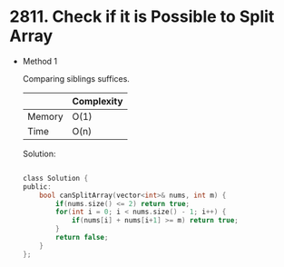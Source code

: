 # 2811. Check if it is Possible to Split Array
- Method 1

    Comparing siblings suffices.

    | |   Complexity  |
    | ----------- | ----------- | 
    |  Memory     | O(1) | 
    |      Time       |  O(n) | 


    Solution:

    ``` h

    class Solution {
    public:
        bool canSplitArray(vector<int>& nums, int m) {
            if(nums.size() <= 2) return true;
            for(int i = 0; i < nums.size() - 1; i++) {
                if(nums[i] + nums[i+1] >= m) return true;
            }
            return false;
        }
    };    

    ```

<!-- - Method 2

    This is another method.

    | |   Complexity  |
    | ----------- | ----------- | 
    |  Memory     | O(n) | 
    |      Time       |  O(n) | 


    Solution:

    ``` h



    ```

- Additional Knowledge:
       
    Here are some additional knowledge.



<br> -->